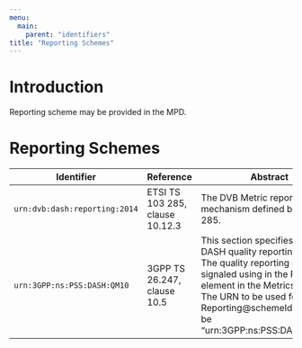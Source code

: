 ```yaml
---
menu:
  main:
    parent: "identifiers"
title: "Reporting Schemes"
---
```


# Introduction

Reporting scheme may be provided in the MPD.

# Reporting Schemes
Identifier                        |Reference                           |Abstract
----------------------------------|------------------------------------|----------------
`urn:dvb:dash:reporting:2014`	| ETSI TS 103 285, clause 10.12.3	| The DVB Metric reporting mechanism defined by TS 103 285.
`urn:3GPP:ns:PSS:DASH:QM10`	| 3GPP TS 26.247, clause 10.5	| This section specifies a 3GP-DASH quality reporting scheme. The quality reporting scheme is signaled using in the Reporting element in the Metrics element. The URN to be used for the Reporting@schemeIdUri shall be “urn:3GPP:ns:PSS:DASH:QM10”
